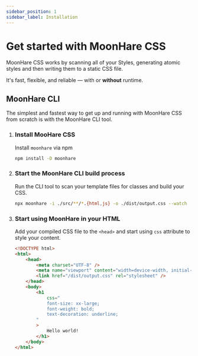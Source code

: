 ```yaml
---
sidebar_position: 1
sidebar_label: Installation
---
```


# Get started with MoonHare CSS

MoonHare CSS works by scanning all of your Styles, generating atomic styles and then writing them to a static CSS file.

It's fast, flexible, and reliable — with or **without** runtime.

## MoonHare CLI

The simplest and fastest way to get up and running with MoonHare CSS from scratch is with the MoonHare CLI tool.

1.  ### Install MooHare CSS

    Install `moonhare` via npm

    ```bash title="Terminal"
    npm install -D moonhare
    ```

2.  ### Start the MoonHare CLI build process

    Run the CLI tool to scan your template files for classes and build your CSS.

    ```bash title="Terminal"
    npx moonhare -i ./src/**/*.{html,js} -o ./dist/output.css --watch
    ```

3.  ### Start using MoonHare in your HTML

    Add your compiled CSS file to the `<head>` and start using `css` attribute to style your content.

    ```html title="src/index.html"
    <!DOCTYPE html>
    <html>
        <head>
            <meta charset="UTF-8" />
            <meta name="viewport" content="width=device-width, initial-scale=1.0" />
            <link href="/dist/output.css" rel="stylesheet" />
        </head>
        <body>
            <h1
                css="
                font-size: xx-large;
                font-weight: bold;
                text-decoration: underline;
            "
            >
                Hello world!
            </h1>
        </body>
    </html>
    ```
